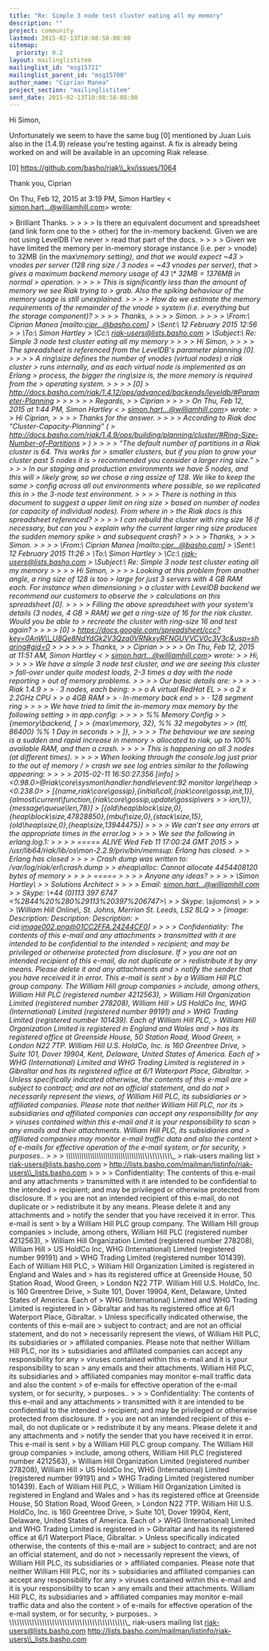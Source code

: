 ```yaml
---
title: "Re: Simple 3 node test cluster eating all my memory"
description: ""
project: community
lastmod: 2015-02-13T10:08:58-08:00
sitemap:
  priority: 0.2
layout: mailinglistitem
mailinglist_id: "msg15721"
mailinglist_parent_id: "msg15700"
author_name: "Ciprian Manea"
project_section: "mailinglistitem"
sent_date: 2015-02-13T10:08:58-08:00
---
```



Hi Simon,

Unfortunately we seem to have the same bug [0] mentioned by Juan Luis also
in the (1.4.9) release you're testing against. A fix is already being
worked on and will be available in an upcoming Riak release.

[0] https://github.com/basho/riak\\_kv/issues/1064

Thank you,
Ciprian

On Thu, Feb 12, 2015 at 3:19 PM, Simon Hartley &lt;
simon.hart...@williamhill.com&gt; wrote:

&gt; Brilliant Thanks.
&gt;
&gt;
&gt;
&gt; Is there an equivalent document and spreadsheet (and link form one to the
&gt; other) for the in-memory backend. Given we are not using LevelDB I’ve never
&gt; read that part of the docs.
&gt;
&gt;
&gt;
&gt; Given we have limited the memory per in-memory storage instance (i.e. per
&gt; vnode) to 32MB (in the max\\_memory setting), and that we would expect ~43
&gt; vnodes per server (128 ring size / 3 nodes = ~43 vnodes per server), that
&gt; gives a maximum backend memory usage of 43 \\* 32MB = 1376MB in normal
&gt; operation.
&gt;
&gt;
&gt;
&gt; This is significantly less than the amount of memory we see Riak trying to
&gt; grab. Also the spiking behaviour of the memory usage is still unexplained.
&gt;
&gt;
&gt;
&gt; How do we estimate the memory requirements of the remainder of the vnode
&gt; system (i.e. everything but the storage component)?
&gt;
&gt;
&gt;
&gt; Thanks,
&gt;
&gt;
&gt;
&gt; Simon.
&gt;
&gt;
&gt;
&gt; \\*From:\\* Ciprian Manea [mailto:cipr...@basho.com]
&gt; \\*Sent:\\* 12 February 2015 12:56
&gt;
&gt; \\*To:\\* Simon Hartley
&gt; \\*Cc:\\* riak-users@lists.basho.com
&gt; \\*Subject:\\* Re: Simple 3 node test cluster eating all my memory
&gt;
&gt;
&gt;
&gt; Hi Simon,
&gt;
&gt;
&gt;
&gt; The spreadsheet is referenced from the LevelDB's parameter planning [0].
&gt;
&gt;
&gt;
&gt; A ring\\_size defines the number of vnodes (virtual nodes) a riak cluster
&gt; runs internally, and as each virtual node is implemented as an Erlang
&gt; process, the bigger the ring\\_size is, the more memory is required from the
&gt; operating system.
&gt;
&gt;
&gt;
&gt; [0]
&gt; http://docs.basho.com/riak/1.4.12/ops/advanced/backends/leveldb/#Parameter-Planning
&gt;
&gt;
&gt;
&gt;
&gt;
&gt; Regards,
&gt;
&gt; Ciprian
&gt;
&gt;
&gt;
&gt; On Thu, Feb 12, 2015 at 1:44 PM, Simon Hartley &lt;
&gt; simon.hart...@williamhill.com&gt; wrote:
&gt;
&gt; Hi Ciprian,
&gt;
&gt;
&gt;
&gt; Thanks for the answer.
&gt;
&gt;
&gt;
&gt; According to Riak doc “Cluster-Capacity-Planning” (
&gt; http://docs.basho.com/riak/1.4.9/ops/building/planning/cluster/#Ring-Size-Number-of-Partitions
&gt; )
&gt;
&gt;
&gt;
&gt; “The default number of partitions in a Riak cluster is 64. This works for
&gt; smaller clusters, but if you plan to grow your cluster past 5 nodes it is
&gt; recommended you consider a larger ring size.”
&gt;
&gt;
&gt;
&gt; In our staging and production environments we have 5 nodes, and this will
&gt; likely grow, so we chose a ring assize of 128. We like to keep the same
&gt; config across all out environments where possible, so we replicated this in
&gt; the 3-node test environment.
&gt;
&gt;
&gt;
&gt; There is nothing in this document to suggest a upper limit on ring size
&gt; based on number of nodes (or capacity of individual nodes). From where in
&gt; the Riak docs is this spreadsheet referenced?
&gt;
&gt;
&gt;
&gt; I can rebuild the cluster with ring size 16 if necessary, but can you
&gt; explain why the current larger ring size produces the sudden memory spike
&gt; and subsequent crash?
&gt;
&gt;
&gt;
&gt; Thanks,
&gt;
&gt;
&gt; Simon.
&gt;
&gt;
&gt;
&gt; \\*From:\\* Ciprian Manea [mailto:cipr...@basho.com]
&gt; \\*Sent:\\* 12 February 2015 11:26
&gt; \\*To:\\* Simon Hartley
&gt; \\*Cc:\\* riak-users@lists.basho.com
&gt; \\*Subject:\\* Re: Simple 3 node test cluster eating all my memory
&gt;
&gt;
&gt;
&gt; Hi Simon,
&gt;
&gt;
&gt;
&gt; Looking at this problem from another angle, a ring size of 128 is too
&gt; large for just 3 servers with 4 GB RAM each. For instance when dimensioning
&gt; a cluster with LevelDB backend we recommend our customers to observe the
&gt; calculations on this spreadsheet [0].
&gt;
&gt;
&gt;
&gt; Filling the above spreadsheet with your system's details (3 nodes, 4 GB
&gt; RAM) we get a ring-size of 16 for the riak cluster. Would you be able to
&gt; recreate the cluster with ring-size 16 and test again?
&gt;
&gt;
&gt;
&gt; [0]
&gt; https://docs.google.com/spreadsheet/ccc?key=0AnW\\_U8Qe8NdYdGk2V3Qza0VRNkxyRFNGUVVCV0c3V3c&usp=sharing#gid=0
&gt;
&gt;
&gt;
&gt;
&gt;
&gt; Thanks,
&gt;
&gt; Ciprian
&gt;
&gt;
&gt;
&gt; On Thu, Feb 12, 2015 at 11:51 AM, Simon Hartley &lt;
&gt; simon.hart...@williamhill.com&gt; wrote:
&gt;
&gt; Hi,
&gt;
&gt;
&gt;
&gt; We have a simple 3 node test cluster, and we are seeing this cluster
&gt; fall-over under quite modest loads, 2-3 times a day with the node reporting
&gt; out of memory problems.
&gt;
&gt;
&gt;
&gt; Our basic details are:
&gt;
&gt;
&gt;
&gt; · Riak 1.4.9
&gt;
&gt; · 3 nodes, each being:
&gt;
&gt; o A virtual RedHat EL
&gt;
&gt; o 2 x 2.2GHz CPU
&gt;
&gt; o 4GB RAM
&gt;
&gt; · In-memory back end
&gt;
&gt; · 128 segment ring
&gt;
&gt;
&gt;
&gt; We have tried to limit the in-memory max memory by the following setting
&gt; in app.config:
&gt;
&gt;
&gt;
&gt; %% Memory Config
&gt;
&gt; {memory\\_backend, [
&gt;
&gt; {max\\_memory, 32}, %% 32 megabytes
&gt;
&gt; {ttl, 86400} %% 1 Day in seconds
&gt;
&gt; ]},
&gt;
&gt;
&gt;
&gt; The behaviour we are seeing is a sudden and rapid increase in memory
&gt; allocated to riak, up to 100% available RAM, and then a crash.
&gt;
&gt;
&gt;
&gt; This is happening on all 3 nodes (at different times).
&gt;
&gt;
&gt;
&gt; When looking through the console.log just prior to the out of memory /
&gt; crash we see log entries similar to the following appearing:
&gt;
&gt;
&gt;
&gt; 2015-02-11 16:50:27.356 [info]
&gt; &lt;0.98.0&gt;@riak\\_core\\_sysmon\\_handler:handle\\_event:92 monitor large\\_heap
&gt; &lt;0.238.0&gt;
&gt; [{name,riak\\_core\\_gossip},{initial\\_call,{riak\\_core\\_gossip,init,1}},{almost\\_current\\_function,{riak\\_core\\_gossip,update\\_gossip\\_vers
&gt;
&gt; ion,1}},{message\\_queue\\_len,78}]
&gt; [{old\\_heap\\_block\\_size,0},{heap\\_block\\_size,47828850},{mbuf\\_size,0},{stack\\_size,15},{old\\_heap\\_size,0},{heap\\_size,13944475}]
&gt;
&gt;
&gt;
&gt; We can’t see any errors at the appropriate times in the error.log
&gt;
&gt;
&gt;
&gt; We see the following in erlang.log.1:
&gt;
&gt;
&gt;
&gt; ===== ALIVE Wed Feb 11 17:00:24 GMT 2015
&gt;
&gt; /usr/lib64/riak/lib/os\\_mon-2.2.9/priv/bin/memsup: Erlang has closed.
&gt;
&gt; Erlang has closed
&gt;
&gt;
&gt;
&gt; Crash dump was written to: /var/log/riak/erl\\_crash.dump
&gt;
&gt; eheap\\_alloc: Cannot allocate 4454408120 bytes of memory
&gt;
&gt;
&gt;
&gt; =====
&gt;
&gt;
&gt;
&gt; Anyone any ideas?
&gt;
&gt;
&gt;
&gt; \\*Simon Hartley\\*
&gt;
&gt; Solutions Architect
&gt;
&gt;
&gt;
&gt; Email: simon.hart...@williamhill.com
&gt;
&gt; Skype: \\*+44 (0)113 397 6747 &lt;%2B44%20%280%29113%20397%206747&gt;\\*
&gt;
&gt; Skype: \\*sijomons\\*
&gt;
&gt;
&gt;
&gt; \\*William Hill Online\\*, St. Johns, Merrion St. Leeds, LS2 8LQ
&gt;
&gt; [image: Description: Description: Description:
&gt; cid:image002.png@01CC2FFA.24244CF0]
&gt;
&gt;
&gt;
&gt; Confidentiality: The contents of this e-mail and any attachments
&gt; transmitted with it are intended to be confidential to the intended
&gt; recipient; and may be privileged or otherwise protected from disclosure. If
&gt; you are not an intended recipient of this e-mail, do not duplicate or
&gt; redistribute it by any means. Please delete it and any attachments and
&gt; notify the sender that you have received it in error. This e-mail is sent
&gt; by a William Hill PLC group company. The William Hill group companies
&gt; include, among others, William Hill PLC (registered number 4212563),
&gt; William Hill Organization Limited (registered number 278208), William Hill
&gt; US HoldCo Inc, WHG (International) Limited (registered number 99191) and
&gt; WHG Trading Limited (registered number 101439). Each of William Hill PLC,
&gt; William Hill Organization Limited is registered in England and Wales and
&gt; has its registered office at Greenside House, 50 Station Road, Wood Green,
&gt; London N22 7TP. William Hill U.S. HoldCo, Inc. is 160 Greentree Drive,
&gt; Suite 101, Dover 19904, Kent, Delaware, United States of America. Each of
&gt; WHG (International) Limited and WHG Trading Limited is registered in
&gt; Gibraltar and has its registered office at 6/1 Waterport Place, Gibraltar.
&gt; Unless specifically indicated otherwise, the contents of this e-mail are
&gt; subject to contract; and are not an official statement, and do not
&gt; necessarily represent the views, of William Hill PLC, its subsidiaries or
&gt; affiliated companies. Please note that neither William Hill PLC, nor its
&gt; subsidiaries and affiliated companies can accept any responsibility for any
&gt; viruses contained within this e-mail and it is your responsibility to scan
&gt; any emails and their attachments. William Hill PLC, its subsidiaries and
&gt; affiliated companies may monitor e-mail traffic data and also the content
&gt; of e-mails for effective operation of the e-mail system, or for security,
&gt; purposes..
&gt;
&gt;
&gt; \\_\\_\\_\\_\\_\\_\\_\\_\\_\\_\\_\\_\\_\\_\\_\\_\\_\\_\\_\\_\\_\\_\\_\\_\\_\\_\\_\\_\\_\\_\\_\\_\\_\\_\\_\\_\\_\\_\\_\\_\\_\\_\\_\\_\\_\\_\\_
&gt; riak-users mailing list
&gt; riak-users@lists.basho.com
&gt; http://lists.basho.com/mailman/listinfo/riak-users\\_lists.basho.com
&gt;
&gt;
&gt;
&gt; Confidentiality: The contents of this e-mail and any attachments
&gt; transmitted with it are intended to be confidential to the intended
&gt; recipient; and may be privileged or otherwise protected from disclosure. If
&gt; you are not an intended recipient of this e-mail, do not duplicate or
&gt; redistribute it by any means. Please delete it and any attachments and
&gt; notify the sender that you have received it in error. This e-mail is sent
&gt; by a William Hill PLC group company. The William Hill group companies
&gt; include, among others, William Hill PLC (registered number 4212563),
&gt; William Hill Organization Limited (registered number 278208), William Hill
&gt; US HoldCo Inc, WHG (International) Limited (registered number 99191) and
&gt; WHG Trading Limited (registered number 101439). Each of William Hill PLC,
&gt; William Hill Organization Limited is registered in England and Wales and
&gt; has its registered office at Greenside House, 50 Station Road, Wood Green,
&gt; London N22 7TP. William Hill U.S. HoldCo, Inc. is 160 Greentree Drive,
&gt; Suite 101, Dover 19904, Kent, Delaware, United States of America. Each of
&gt; WHG (International) Limited and WHG Trading Limited is registered in
&gt; Gibraltar and has its registered office at 6/1 Waterport Place, Gibraltar.
&gt; Unless specifically indicated otherwise, the contents of this e-mail are
&gt; subject to contract; and are not an official statement, and do not
&gt; necessarily represent the views, of William Hill PLC, its subsidiaries or
&gt; affiliated companies. Please note that neither William Hill PLC, nor its
&gt; subsidiaries and affiliated companies can accept any responsibility for any
&gt; viruses contained within this e-mail and it is your responsibility to scan
&gt; any emails and their attachments. William Hill PLC, its subsidiaries and
&gt; affiliated companies may monitor e-mail traffic data and also the content
&gt; of e-mails for effective operation of the e-mail system, or for security,
&gt; purposes..
&gt;
&gt;
&gt; Confidentiality: The contents of this e-mail and any attachments
&gt; transmitted with it are intended to be confidential to the intended
&gt; recipient; and may be privileged or otherwise protected from disclosure. If
&gt; you are not an intended recipient of this e-mail, do not duplicate or
&gt; redistribute it by any means. Please delete it and any attachments and
&gt; notify the sender that you have received it in error. This e-mail is sent
&gt; by a William Hill PLC group company. The William Hill group companies
&gt; include, among others, William Hill PLC (registered number 4212563),
&gt; William Hill Organization Limited (registered number 278208), William Hill
&gt; US HoldCo Inc, WHG (International) Limited (registered number 99191) and
&gt; WHG Trading Limited (registered number 101439). Each of William Hill PLC,
&gt; William Hill Organization Limited is registered in England and Wales and
&gt; has its registered office at Greenside House, 50 Station Road, Wood Green,
&gt; London N22 7TP. William Hill U.S. HoldCo, Inc. is 160 Greentree Drive,
&gt; Suite 101, Dover 19904, Kent, Delaware, United States of America. Each of
&gt; WHG (International) Limited and WHG Trading Limited is registered in
&gt; Gibraltar and has its registered office at 6/1 Waterport Place, Gibraltar.
&gt; Unless specifically indicated otherwise, the contents of this e-mail are
&gt; subject to contract; and are not an official statement, and do not
&gt; necessarily represent the views, of William Hill PLC, its subsidiaries or
&gt; affiliated companies. Please note that neither William Hill PLC, nor its
&gt; subsidiaries and affiliated companies can accept any responsibility for any
&gt; viruses contained within this e-mail and it is your responsibility to scan
&gt; any emails and their attachments. William Hill PLC, its subsidiaries and
&gt; affiliated companies may monitor e-mail traffic data and also the content
&gt; of e-mails for effective operation of the e-mail system, or for security,
&gt; purposes..
&gt;
\\_\\_\\_\\_\\_\\_\\_\\_\\_\\_\\_\\_\\_\\_\\_\\_\\_\\_\\_\\_\\_\\_\\_\\_\\_\\_\\_\\_\\_\\_\\_\\_\\_\\_\\_\\_\\_\\_\\_\\_\\_\\_\\_\\_\\_\\_\\_
riak-users mailing list
riak-users@lists.basho.com
http://lists.basho.com/mailman/listinfo/riak-users\\_lists.basho.com

